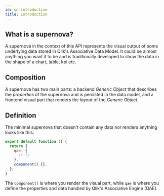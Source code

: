 ```yaml
---
id: sn-introduction
title: Introduction
---
```


## What is a supernova?

A supernova in the context of this API represents the visual output of some underlying data stored in Qlik's Associative Data Model. It could be almost anything you want it to be and is traditionally developed to show the data in the shape of a chart, table, kpi etc.

## Composition

A supernova has two main parts: a backend _Generic Object_ that describes the _properties_ of the supernova and is persisted in the data model, and a frontend visual part that renders the _layout_ of the _Generic Object_.

## Definition

The minimal supernova that doesn't contain any data nor renders anything looks like this:

```js
export default function () {
  return {
    qae: {
      /* */
    },
    component() {},
  };
}
```

The `component()` is where you render the visual part, while `qae` is where you define the properties and data handled by Qlik's Associative Engine (QAE).
